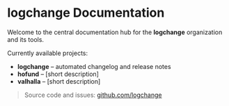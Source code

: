 # logchange Documentation

Welcome to the central documentation hub for the **logchange** organization and its tools.

Currently available projects:

- **logchange** – automated changelog and release notes
- **hofund** – [short description]
- **valhalla** – [short description]

> Source code and issues: [github.com/logchange](https://github.com/logchange)

